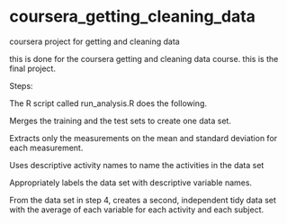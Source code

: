 # coursera_getting_cleaning_data
coursera project for getting and cleaning data

this is done for the coursera getting and cleaning data course.
this is the final project.

Steps:

The R script called run_analysis.R does the following.

Merges the training and the test sets to create one data set.

Extracts only the measurements on the mean and standard deviation for each measurement.

Uses descriptive activity names to name the activities in the data set

Appropriately labels the data set with descriptive variable names.

From the data set in step 4, creates a second, independent tidy data set with the average of each variable for each activity and each subject.
